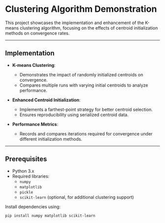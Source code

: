 # Clustering Algorithm Demonstration

This project showcases the implementation and enhancement of the K-means clustering algorithm, focusing on the effects of centroid initialization methods on convergence rates.

---

## Implementation

- **K-means Clustering**:
  - Demonstrates the impact of randomly initialized centroids on convergence.
  - Compares multiple runs with varying initial centroids to analyze performance.

- **Enhanced Centroid Initialization**:
  - Implements a farthest-point strategy for better centroid selection.
  - Ensures reproducibility using serialized centroid data.

- **Performance Metrics**:
  - Records and compares iterations required for convergence under different initialization methods.

---

## Prerequisites

- Python 3.x
- Required libraries:
  - `numpy`
  - `matplotlib`
  - `pickle`
  - `scikit-learn` (optional, for additional clustering support)

Install dependencies using:
```bash
pip install numpy matplotlib scikit-learn
